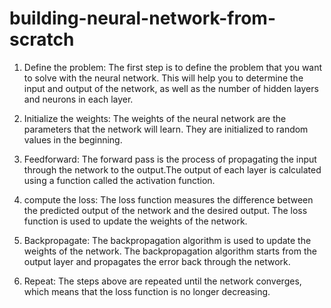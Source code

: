 # building-neural-network-from-scratch


1) Define the problem: The first step is to define the problem that you want to solve with the neural network. This will help you to determine the input and output of the network, as well as the number of hidden layers and neurons in each layer.
 
2) Initialize the weights: The weights of the neural network are the parameters that the network will learn. They are initialized to random values in the beginning.

3) Feedforward: The forward pass is the process of propagating the input through the network to the output.The output of each layer is calculated using a function called the activation function.

4) compute the loss: The loss function measures the difference between the predicted output of the network and the desired output. The loss function is used to update the weights of the network.

5) Backpropagate: The backpropagation algorithm is used to update the weights of the network. The backpropagation algorithm starts from the output layer and propagates the error back through the network.

6) Repeat: The steps above are repeated until the network converges, which means that the loss function is no longer decreasing.

